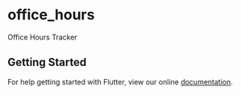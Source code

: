 # office_hours

Office Hours Tracker

## Getting Started

For help getting started with Flutter, view our online
[documentation](http://flutter.io/).
